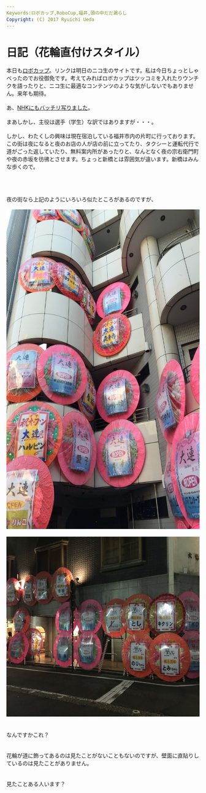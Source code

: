 ```yaml
---
Keywords:ロボカップ,RoboCup,福井,頭の中だだ漏らし
Copyright: (C) 2017 Ryuichi Ueda
---
```

# 日記（花輪直付けスタイル）
本日も<a href="http://live.nicovideo.jp/watch/lv218597421">ロボカップ</a>。リンクは明日のニコ生のサイトです。私は今日ちょっとしゃべったのでお役御免です。考えてみればロボカップはツッコミを入れたりウンチクを語ったりと、ニコ生に最適なコンテンツのような気がしないでもありません。来年も期待。<br />
<br />
あ、<a href="http://www3.nhk.or.jp/lnews/fukui/3054421171.html">NHKにもバッチリ写りました</a>。<br />
<br />
まあしかし、主役は選手（学生）な訳ではありますが・・・。<br />
<br />
しかし、わたくしの興味は現在宿泊している福井市内の片町に行っております。この街は夜になると夜のお店の人が店の前に立ってたり、タクシーと運転代行で道がごった返していたり、無料案内所があったりと、なんとなく夜の宗右衛門町や夜の赤坂を彷彿とさせます。ちょっと新橋とは雰囲気が違います。新橋はみんな歩くので。<br />
<br />
<!--more--><br />
<br />
夜の街なら上記のようにいろいろ似たところがあるのですが、<br />
<br />
<a href="IMG_4274.jpg"><img src="IMG_4274-768x1024.jpg" alt="IMG_4274" width="625" height="833" class="aligncenter size-large wp-image-6079" /></a><br />
<br />
<a href="IMG_4285.jpg"><img src="IMG_4285-1024x768.jpg" alt="IMG_4285" width="625" height="469" class="aligncenter size-large wp-image-6080" /></a><br />
<br />
<br />
なんですかこれ？<br />
<br />
<br />
花輪が道に飾ってあるのは見たことがないこともないのですが、壁面に直貼りしているのは見たことがありません。<br />
<br />
<br />
見たことある人います？
